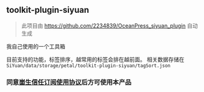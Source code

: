 ## toolkit-plugin-siyuan

> 此项目由 https://github.com/2234839/OceanPress_siyuan_plugin 自动生成

我自己使用的一个工具箱

目前支持的功能，标签排序，越常用的标签会排在越前面。
相关数据存储在 `SiYuan/data/storage/petal/toolkit-plugin-siyuan/tagSort.json`

### 同意[崮生信任订阅使用协议](https://shenzilong.cn/%E5%85%B3%E4%BA%8E/%E5%B4%AE%E7%94%9F%E4%BF%A1%E4%BB%BB%E8%AE%A2%E9%98%85%E4%BD%BF%E7%94%A8%E5%8D%8F%E8%AE%AE.html#20240531120717-vvo8li4)后方可使用本产品

